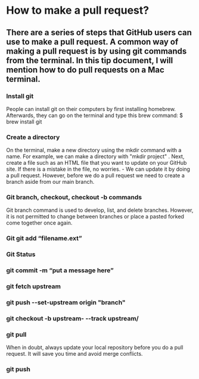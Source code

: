 <h1>How to make a pull request?</h1>

<h2>There are a series of steps that GitHub users can use to make a pull request. A common way of making a pull request is by using git commands from the terminal. In this tip document, I will mention how to do pull requests on a Mac terminal.</h2>
 
<h3>Install git</h3>
<p>People can install git on their computers by first installing homebrew. Afterwards, they can go on the terminal and type this brew command:
  $ brew install git</p>
    
<h3>Create a directory</h3>
<p>On the terminal, make a new directory using the mkdir command with a name. For example, we can make a directory with "mkdir project" . Next, create a file such as an HTML file that you want to update on your GitHub site.  If there is a mistake in the file, no worries. - We can update it by doing a pull request. However, before we do a pull request we need to create a branch aside from our main branch. </p>
   
<h3>Git branch, checkout, checkout -b commands</h3>
<p>Git branch command is used to develop, list, and delete branches. However, it is not permitted to change between branches or place a pasted forked come together once again.</p>
  
<h3>Git git add “filename.ext”</h3>
    <!--p-->
   
<h3>Git Status</h3>
    <!--p-->
    
<h3>git commit -m “put a message here”</h3>
  <!--p-->
    
<h3>git fetch upstream </h3>
    <!--p-->
  
<h3>git push --set-upstream origin "branch"</h3>
  <!--p-->
  
<h3>git checkout -b upstream-<directory> --track upstream/<directory></h3>
  <!--p-->
  
<h3>git pull</h3>
 <p>When in doubt, always update your local repository before you do a pull request. It will save you time and avoid merge conflicts.</p>
  
<h3>git push</h3>
 <!--p-->
